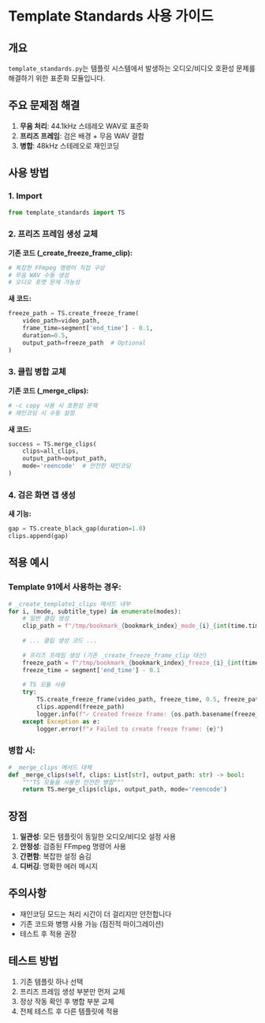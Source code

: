# Template Standards 사용 가이드

## 개요
`template_standards.py`는 템플릿 시스템에서 발생하는 오디오/비디오 호환성 문제를 해결하기 위한 표준화 모듈입니다.

## 주요 문제점 해결
1. **무음 처리**: 44.1kHz 스테레오 WAV로 표준화
2. **프리즈 프레임**: 검은 배경 + 무음 WAV 결합
3. **병합**: 48kHz 스테레오로 재인코딩

## 사용 방법

### 1. Import
```python
from template_standards import TS
```

### 2. 프리즈 프레임 생성 교체

**기존 코드 (_create_freeze_frame_clip):**
```python
# 복잡한 FFmpeg 명령어 직접 구성
# 무음 WAV 수동 생성
# 오디오 포맷 문제 가능성
```

**새 코드:**
```python
freeze_path = TS.create_freeze_frame(
    video_path=video_path,
    frame_time=segment['end_time'] - 0.1,
    duration=0.5,
    output_path=freeze_path  # Optional
)
```

### 3. 클립 병합 교체

**기존 코드 (_merge_clips):**
```python
# -c copy 사용 시 호환성 문제
# 재인코딩 시 수동 설정
```

**새 코드:**
```python
success = TS.merge_clips(
    clips=all_clips,
    output_path=output_path,
    mode='reencode'  # 안전한 재인코딩
)
```

### 4. 검은 화면 갭 생성

**새 기능:**
```python
gap = TS.create_black_gap(duration=1.0)
clips.append(gap)
```

## 적용 예시

### Template 91에서 사용하는 경우:

```python
# _create_template1_clips 메서드 내부
for i, (mode, subtitle_type) in enumerate(modes):
    # 일반 클립 생성
    clip_path = f"/tmp/bookmark_{bookmark_index}_mode_{i}_{int(time.time() * 1000)}.mp4"
    
    # ... 클립 생성 코드 ...
    
    # 프리즈 프레임 생성 (기존 _create_freeze_frame_clip 대신)
    freeze_path = f"/tmp/bookmark_{bookmark_index}_freeze_{i}_{int(time.time() * 1000)}.mp4"
    freeze_time = segment['end_time'] - 0.1
    
    # TS 모듈 사용
    try:
        TS.create_freeze_frame(video_path, freeze_time, 0.5, freeze_path)
        clips.append(freeze_path)
        logger.info(f"✓ Created freeze frame: {os.path.basename(freeze_path)}")
    except Exception as e:
        logger.error(f"✗ Failed to create freeze frame: {e}")
```

### 병합 시:

```python
# _merge_clips 메서드 대체
def _merge_clips(self, clips: List[str], output_path: str) -> bool:
    """TS 모듈을 사용한 안전한 병합"""
    return TS.merge_clips(clips, output_path, mode='reencode')
```

## 장점

1. **일관성**: 모든 템플릿이 동일한 오디오/비디오 설정 사용
2. **안정성**: 검증된 FFmpeg 명령어 사용
3. **간편함**: 복잡한 설정 숨김
4. **디버깅**: 명확한 에러 메시지

## 주의사항

- 재인코딩 모드는 처리 시간이 더 걸리지만 안전합니다
- 기존 코드와 병행 사용 가능 (점진적 마이그레이션)
- 테스트 후 적용 권장

## 테스트 방법

1. 기존 템플릿 하나 선택
2. 프리즈 프레임 생성 부분만 먼저 교체
3. 정상 작동 확인 후 병합 부분 교체
4. 전체 테스트 후 다른 템플릿에 적용